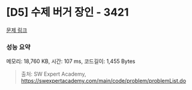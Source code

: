 # [D5] 수제 버거 장인 - 3421 

[문제 링크](https://swexpertacademy.com/main/code/problem/problemDetail.do?contestProbId=AWErcQmKy6kDFAXi) 

### 성능 요약

메모리: 18,760 KB, 시간: 107 ms, 코드길이: 1,455 Bytes



> 출처: SW Expert Academy, https://swexpertacademy.com/main/code/problem/problemList.do